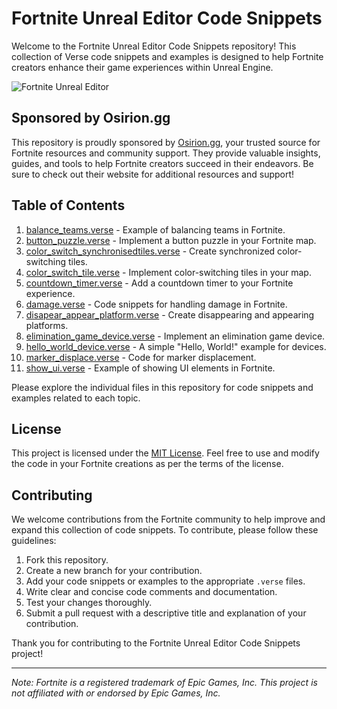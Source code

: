 # Fortnite Unreal Editor Code Snippets

Welcome to the Fortnite Unreal Editor Code Snippets repository! This collection of Verse code snippets and examples is designed to help Fortnite creators enhance their game experiences within Unreal Engine.

![Fortnite Unreal Editor](https://pbs.twimg.com/media/FmoMulRXgAEJreg.png)

## Sponsored by Osirion.gg

This repository is proudly sponsored by [Osirion.gg](https://www.osirion.gg), your trusted source for Fortnite resources and community support. They provide valuable insights, guides, and tools to help Fortnite creators succeed in their endeavors. Be sure to check out their website for additional resources and support!

## Table of Contents

1. [balance_teams.verse](snippets/balance_teams.verse) - Example of balancing teams in Fortnite.
2. [button_puzzle.verse](snippets/button_puzzle.verse) - Implement a button puzzle in your Fortnite map.
3. [color_switch_synchronisedtiles.verse](snippets/color_switch_synchronisedtiles.verse) - Create synchronized color-switching tiles.
4. [color_switch_tile.verse](snippets/color_switch_tile.verse) - Implement color-switching tiles in your map.
5. [countdown_timer.verse](snippets/countdown_timer.verse) - Add a countdown timer to your Fortnite experience.
6. [damage.verse](snippets/damage.verse) - Code snippets for handling damage in Fortnite.
7. [disapear_appear_platform.verse](snippets/disappear_appear_platform.verse) - Create disappearing and appearing platforms.
8. [elimination_game_device.verse](snippets/elimination_game_device.verse) - Implement an elimination game device.
9. [hello_world_device.verse](snippets/hello_world_device.verse) - A simple "Hello, World!" example for devices.
10. [marker_displace.verse](snippets/marker_displace.verse) - Code for marker displacement.
11. [show_ui.verse](snippets/show_ui.verse) - Example of showing UI elements in Fortnite.

Please explore the individual files in this repository for code snippets and examples related to each topic.

## License

This project is licensed under the [MIT License](LICENSE). Feel free to use and modify the code in your Fortnite creations as per the terms of the license.

## Contributing

We welcome contributions from the Fortnite community to help improve and expand this collection of code snippets. To contribute, please follow these guidelines:

1. Fork this repository.
2. Create a new branch for your contribution.
3. Add your code snippets or examples to the appropriate `.verse` files.
4. Write clear and concise code comments and documentation.
5. Test your changes thoroughly.
6. Submit a pull request with a descriptive title and explanation of your contribution.

Thank you for contributing to the Fortnite Unreal Editor Code Snippets project!

---

*Note: Fortnite is a registered trademark of Epic Games, Inc. This project is not affiliated with or endorsed by Epic Games, Inc.*

